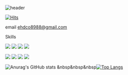 ![header](https://capsule-render.vercel.app/api?type=waving&color=timeGradient&height=300&section=header&text=dongchae%20Baek&fontSize=90&animation=scaleIn)

[![Hits](https://hits.seeyoufarm.com/api/count/incr/badge.svg?url=https%3A%2F%2Fgithub.com%2Fdcbaek%2Fhit-counter&count_bg=%238300A8&title_bg=%23555555&icon=&icon_color=%23E7E7E7&title=hits&edge_flat=false)](https://hits.seeyoufarm.com)

email
ehdco8988@gmail.com

Skills

<img src="https://img.shields.io/badge/Kotlin-7F52FF?style=flat-square&logo=kotlin&logoColor=white"/> <img src="https://img.shields.io/badge/Android-3DDC84?style=flat-square&logo=Android&logoColor=white"/> <img src="https://img.shields.io/badge/Java-1E8CBE?style=flat-square&logo=java&logoColor=black"/> <img src="https://img.shields.io/badge/Intellj-000000?style=flat-square&logo=intellijidea&logoColor=white">

<img src="https://img.shields.io/badge/JavaScript-F7DF1E?style=flat-square&logo=javascript&logoColor=white"> <img src="https://img.shields.io/badge/Spring-6DB33F?style=flat-square&logo=spring&logoColor=white">
<img src="https://img.shields.io/badge/Firebase-FFCA28?style=flat-square&logo=firebase&logoColor=white"/> <img src="https://img.shields.io/badge/Git-F05032?style=flat-square&logo=git&logoColor=white">

![Anurag's GitHub stats](https://github-readme-stats.vercel.app/api?username=dcbaek&show_icons=true&theme=merko) &nbsp&nbsp&nbsp[![Top Langs](https://github-readme-stats.vercel.app/api/top-langs/?username=dcbaek&langs_count=8)](https://github.com/anuraghazra/github-readme-stats)

<!--
**dcbaek/dcbaek** is a ✨ _special_ ✨ repository because its `README.md` (this file) appears on your GitHub profile.

Here are some ideas to get you started:

- 🔭 I’m currently working on ...
- 🌱 I’m currently learning ...
- 👯 I’m looking to collaborate on ...
- 🤔 I’m looking for help with ...
- 💬 Ask me about ...
- 📫 How to reach me: ...
- 😄 Pronouns: ...
- ⚡ Fun fact: ...
-->
